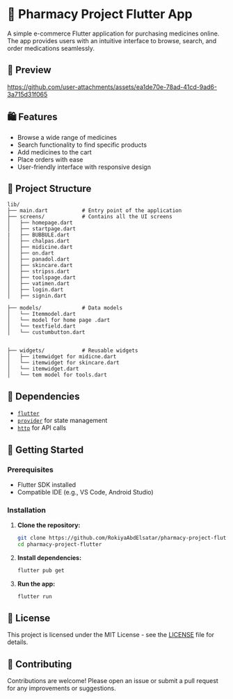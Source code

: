 # 💊 Pharmacy Project Flutter App

A simple e-commerce Flutter application for purchasing medicines online. The app provides users with an intuitive interface to browse, search, and order medications seamlessly.

## 📱 Preview


https://github.com/user-attachments/assets/ea1de70e-78ad-41cd-9ad6-3a715d31f065



## 🛍️ Features

- Browse a wide range of medicines
- Search functionality to find specific products
- Add medicines to the cart
- Place orders with ease
- User-friendly interface with responsive design

## 📂 Project Structure

```
lib/
├── main.dart           # Entry point of the application
├── screens/            # Contains all the UI screens
│   ├── homepage.dart
│   ├── startpage.dart
|   ├── BUBBULE.dart
│   ├── chalpas.dart
│   ├── midicine.dart
│   ├── on.dart
│   ├── panadol.dart
│   ├── skincare.dart
│   ├── stripss.dart
│   ├── toolspage.dart
│   ├── vatimen.dart
│   ├── login.dart
│   ├── signin.dart

├── models/             # Data models
│   └── Itemmodel.dart
│   └── model for home page .dart
│   └── textfield.dart
│   └── custumbutton.dart


├── widgets/            # Reusable widgets
│   ├── itemwidget for midicne.dart
│   └── itemwidget for skincare.dart
│   └── itemwidget.dart
│   └── tem model for tools.dart
```

## 🧰 Dependencies

- [`flutter`](https://flutter.dev/)
- [`provider`](https://pub.dev/packages/provider) for state management
- [`http`](https://pub.dev/packages/http) for API calls

## 🚀 Getting Started

### Prerequisites

- Flutter SDK installed
- Compatible IDE (e.g., VS Code, Android Studio)

### Installation

1. **Clone the repository:**
   ```bash
   git clone https://github.com/RokiyaAbdElsatar/pharmacy-project-flutter.git
   cd pharmacy-project-flutter
   ```

2. **Install dependencies:**
   ```bash
   flutter pub get
   ```

3. **Run the app:**
   ```bash
   flutter run
   ```
   
## 📄 License

This project is licensed under the MIT License - see the [LICENSE](LICENSE) file for details.

## 🤝 Contributing

Contributions are welcome! Please open an issue or submit a pull request for any improvements or suggestions.
